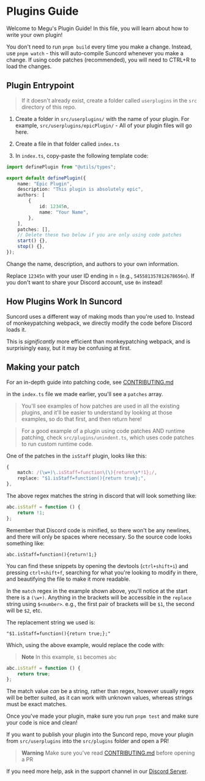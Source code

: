 # Plugins Guide

Welcome to Megu's Plugin Guide! In this file, you will learn about how to write your own plugin!

You don't need to run `pnpm build` every time you make a change. Instead, use `pnpm watch` - this will auto-compile Suncord whenever you make a change. If using code patches (recommended), you will need to CTRL+R to load the changes.

## Plugin Entrypoint

> If it doesn't already exist, create a folder called `userplugins` in the `src` directory of this repo.

1. Create a folder in `src/userplugins/` with the name of your plugin. For example, `src/userplugins/epicPlugin/` - All of your plugin files will go here.

2. Create a file in that folder called `index.ts`

3. In `index.ts`, copy-paste the following template code:

```ts
import definePlugin from "@utils/types";

export default definePlugin({
    name: "Epic Plugin",
    description: "This plugin is absolutely epic",
    authors: [
        {
            id: 12345n,
            name: "Your Name",
        },
    ],
    patches: [],
    // Delete these two below if you are only using code patches
    start() {},
    stop() {},
});
```

Change the name, description, and authors to your own information.

Replace `12345n` with your user ID ending in `n` (e.g., `545581357812678656n`). If you don't want to share your Discord account, use `0n` instead!

## How Plugins Work In Suncord

Suncord uses a different way of making mods than you're used to.
Instead of monkeypatching webpack, we directly modify the code before Discord loads it.

This is _significantly_ more efficient than monkeypatching webpack, and is surprisingly easy, but it may be confusing at first.

## Making your patch

For an in-depth guide into patching code, see [CONTRIBUTING.md](../CONTRIBUTING.md)

in the `index.ts` file we made earlier, you'll see a `patches` array.

> You'll see examples of how patches are used in all the existing plugins, and it'll be easier to understand by looking at those examples, so do that first, and then return here!

> For a good example of a plugin using code patches AND runtime patching, check `src/plugins/unindent.ts`, which uses code patches to run custom runtime code.

One of the patches in the `isStaff` plugin, looks like this:

```ts
{
    match: /(\w+)\.isStaff=function\(\){return\s*!1};/,
    replace: "$1.isStaff=function(){return true};",
},
```

The above regex matches the string in discord that will look something like:

```js
abc.isStaff = function () {
    return !1;
};
```

Remember that Discord code is minified, so there won't be any newlines, and there will only be spaces where necessary. So the source code looks something like:

```
abc.isStaff=function(){return!1;}
```

You can find these snippets by opening the devtools (`ctrl+shift+i`) and pressing `ctrl+shift+f`, searching for what you're looking to modify in there, and beautifying the file to make it more readable.

In the `match` regex in the example shown above, you'll notice at the start there is a `(\w+)`.
Anything in the brackets will be accessible in the `replace` string using `$<number>`. e.g., the first pair of brackets will be `$1`, the second will be `$2`, etc.

The replacement string we used is:

```
"$1.isStaff=function(){return true;};"
```

Which, using the above example, would replace the code with:

> **Note**
> In this example, `$1` becomes `abc`

```js
abc.isStaff = function () {
    return true;
};
```

The match value _can_ be a string, rather than regex, however usually regex will be better suited, as it can work with unknown values, whereas strings must be exact matches.

Once you've made your plugin, make sure you run `pnpm test` and make sure your code is nice and clean!

If you want to publish your plugin into the Suncord repo, move your plugin from `src/userplugins` into the `src/plugins` folder and open a PR!

> **Warning**
> Make sure you've read [CONTRIBUTING.md](../CONTRIBUTING.md) before opening a PR

If you need more help, ask in the support channel in our [Discord Server](https://discord.gg/D9uwnFnqmd).
